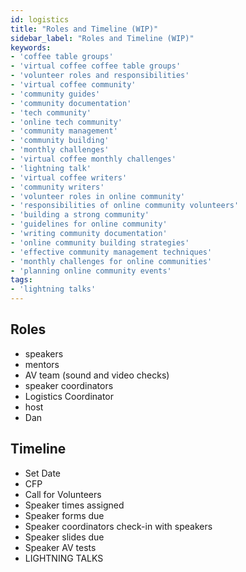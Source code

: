 ```yaml
---
id: logistics
title: "Roles and Timeline (WIP)"
sidebar_label: "Roles and Timeline (WIP)"
keywords: 
- 'coffee table groups'
- 'virtual coffee coffee table groups'
- 'volunteer roles and responsibilities'
- 'virtual coffee community'
- 'community guides'
- 'community documentation'
- 'tech community'
- 'online tech community'
- 'community management'
- 'community building'
- 'monthly challenges'
- 'virtual coffee monthly challenges'
- 'lightning talk'
- 'virtual coffee writers'
- 'community writers'
- 'volunteer roles in online community'
- 'responsibilities of online community volunteers'
- 'building a strong community'
- 'guidelines for online community'
- 'writing community documentation'
- 'online community building strategies'
- 'effective community management techniques'
- 'monthly challenges for online communities'
- 'planning online community events'
tags: 
- 'lightning talks'
---
```


## Roles

- speakers
- mentors
- AV team (sound and video checks)
- speaker coordinators
- Logistics Coordinator
- host
- Dan

## Timeline

- Set Date
- CFP
- Call for Volunteers
- Speaker times assigned
- Speaker forms due
- Speaker coordinators check-in with speakers
- Speaker slides due
- Speaker AV tests
- LIGHTNING TALKS
